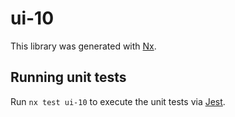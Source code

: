 # ui-10

This library was generated with [Nx](https://nx.dev).

## Running unit tests

Run `nx test ui-10` to execute the unit tests via [Jest](https://jestjs.io).
